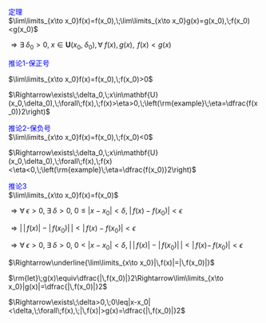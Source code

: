 <font color=blue>定理</font>  
$\lim\limits_{x\to x_0}f(x)=f(x_0),\;\lim\limits_{x\to x_0}g(x)=g(x_0),\;f(x_0)<g(x_0)$  
  
$\Rightarrow\exists\;\delta_0>0,\;x\in\mathbf{U}(x_0,\;\delta_0),\forall\;f(x),\,g(x),\;\,f(x)<g(x)$  
  
  
<font color=blue>推论1-保正号</font>  
  
$\lim\limits_{x\to x_0}f(x)=f(x_0),\;f(x_0)>0$  
  
$\Rightarrow\exists\;\delta_0,\;x\in\mathbf{U}(x_0,\delta_0),\;\forall\;f(x),\;f(x)>\eta>0,\;\left(\rm{example}\;\eta=\dfrac{f(x_0)}2\right)$  
  
  
<font color=blue>推论2-保负号</font>  
$\lim\limits_{x\to x_0}f(x)=f(x_0),\;f(x_0)<0$  
  
$\Rightarrow\exists\;\delta_0,\;x\in\mathbf{U}(x_0,\delta_0),\;\forall\;f(x),\;f(x)<\eta<0,\;\left(\rm{example}\;\eta=\dfrac{f(x_0)}2\right)$  
  
  
<font color=blue>推论3</font>  
$\lim\limits_{x\to x_0}f(x)=f(x_0)$  
  
$\Rightarrow\forall\;\epsilon>0,\;\exists\;\delta>0,\;0\leq|x-x_0|<\delta,\;|\,f(x)-f(x_0)|<\epsilon$  
  
$\Rightarrow\left|\,|\,f(x)|-|\,f(x_0)|\,\right|<|\,f(x)-f(x_0)|<\epsilon$  
  
$\Rightarrow\forall\;\epsilon>0,\;\exists\;\delta>0,\;0<|x-x_0|<\delta,\;\left|\,|\,f(x)|-|\,f(x_0)|\,\right|<|\,f(x)-\,f(x_0)|<\epsilon$  
  
$\Rightarrow\underline{\lim\limits_{x\to x_0}|\,f(x)|=|\,f(x_0)|}$  
  
$\rm{let}\;g(x)\equiv\dfrac{|\,f(x_0)|}2\Rightarrow\lim\limits_{x\to x_0}|g(x)|=\dfrac{|\,f(x_0)|}2$  
  
$\Rightarrow\exists\;\delta>0,\;0\leq|x-x_0|<\delta,\;\forall\;f(x),\;|\,f(x)|>g(x)=\dfrac{|\,f(x_0)|}2$  
  
  
